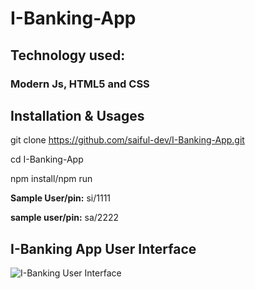 # I-Banking-App

## Technology used: 

### Modern Js, HTML5 and CSS

## Installation & Usages

git clone https://github.com/saiful-dev/I-Banking-App.git

cd I-Banking-App

npm install/npm run

**Sample User/pin:** si/1111

**sample user/pin:** sa/2222

## I-Banking App User Interface

![I-Banking User Interface](https://user-images.githubusercontent.com/43130235/126081767-095e0cbd-7c91-4caf-a93a-44085b73cde1.png)
